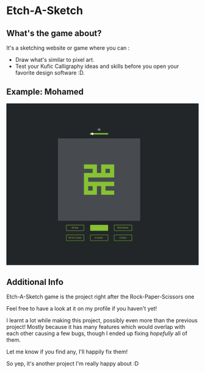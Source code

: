 # Etch-A-Sketch
## What's the game about?
It's a sketching website or game where you can :
- Draw what's similar to pixel art.
- Test your Kufic Calligraphy ideas and skills before you open your favorite design software :D.
## Example: Mohamed
![Kufic Calligraphy](./kuficExample.png)

## Additional Info
Etch-A-Sketch game is the project right after the Rock-Paper-Scissors one

Feel free to have a look at it on my profile if you haven't yet!

I learnt a lot while making this project, possibly even more than the previous project! Mostly because it has many features which would overlap with each other causing a few bugs, though I ended up fixing *hopefully* all of them.

Let me know if you find any, I'll happily fix them!

So yep, it's another project I'm really happy about :D